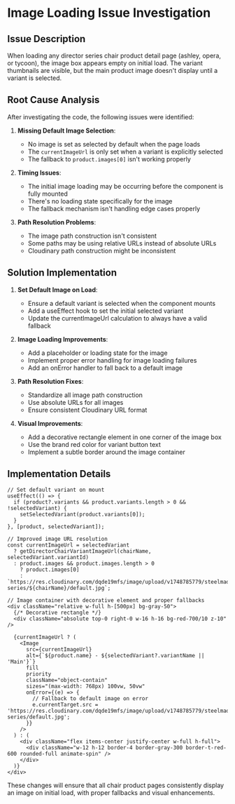 # Image Loading Issue Investigation

## Issue Description

When loading any director series chair product detail page (ashley, opera, or tycoon), the image box appears empty on initial load. The variant thumbnails are visible, but the main product image doesn't display until a variant is selected.

## Root Cause Analysis

After investigating the code, the following issues were identified:

1. **Missing Default Image Selection**:
   - No image is set as selected by default when the page loads
   - The `currentImageUrl` is only set when a variant is explicitly selected
   - The fallback to `product.images[0]` isn't working properly

2. **Timing Issues**:
   - The initial image loading may be occurring before the component is fully mounted
   - There's no loading state specifically for the image
   - The fallback mechanism isn't handling edge cases properly

3. **Path Resolution Problems**:
   - The image path construction isn't consistent
   - Some paths may be using relative URLs instead of absolute URLs
   - Cloudinary path construction might be inconsistent

## Solution Implementation

1. **Set Default Image on Load**:
   - Ensure a default variant is selected when the component mounts
   - Add a useEffect hook to set the initial selected variant
   - Update the currentImageUrl calculation to always have a valid fallback

2. **Image Loading Improvements**:
   - Add a placeholder or loading state for the image
   - Implement proper error handling for image loading failures
   - Add an onError handler to fall back to a default image

3. **Path Resolution Fixes**:
   - Standardize all image path construction
   - Use absolute URLs for all images
   - Ensure consistent Cloudinary URL format

4. **Visual Improvements**:
   - Add a decorative rectangle element in one corner of the image box
   - Use the brand red color for variant button text
   - Implement a subtle border around the image container

## Implementation Details

```tsx
// Set default variant on mount
useEffect(() => {
  if (product?.variants && product.variants.length > 0 && !selectedVariant) {
    setSelectedVariant(product.variants[0]);
  }
}, [product, selectedVariant]);

// Improved image URL resolution
const currentImageUrl = selectedVariant 
  ? getDirectorChairVariantImageUrl(chairName, selectedVariant.variantId)
  : product.images && product.images.length > 0 
    ? product.images[0] 
    : `https://res.cloudinary.com/dqde19mfs/image/upload/v1748785779/steelmade/chairs/director-series/${chairName}/default.jpg`;

// Image container with decorative element and proper fallbacks
<div className="relative w-full h-[500px] bg-gray-50">
  {/* Decorative rectangle */}
  <div className="absolute top-0 right-0 w-16 h-16 bg-red-700/10 z-10" />
  
  {currentImageUrl ? (
    <Image
      src={currentImageUrl}
      alt={`${product.name} - ${selectedVariant?.variantName || 'Main'}`}
      fill
      priority
      className="object-contain"
      sizes="(max-width: 768px) 100vw, 50vw"
      onError={(e) => {
        // Fallback to default image on error
        e.currentTarget.src = 'https://res.cloudinary.com/dqde19mfs/image/upload/v1748785779/steelmade/chairs/director-series/default.jpg';
      }}
    />
  ) : (
    <div className="flex items-center justify-center w-full h-full">
      <div className="w-12 h-12 border-4 border-gray-300 border-t-red-600 rounded-full animate-spin" />
    </div>
  )}
</div>
```

These changes will ensure that all chair product pages consistently display an image on initial load, with proper fallbacks and visual enhancements.